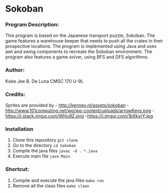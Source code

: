 # Sokoban

### Program Description:

This program is based on the Japanese transport puzzle, Sokoban. The game features a warehouse keeper that needs to push all the crates
in their prospective locations. The program is implemented using Java and uses awt and swing components to recreate the Sokoban
environment. The program also features a game solver, using BFS and DFS algorithms.

### Author:

Kobe Jee B. De Luna
CMSC 170 U-9L

### Credits:

Sprites are provided by - http://kenney.nl/assets/sokoban - http://www.101computing.net/wp/wp-content/uploads/arrowKeys.png - https://i.stack.imgur.com/WHu9Z.png -https://i.imgur.com/1bXkyrY.jpg

### Installation

1. Clone this repository `git clone`
2. Go to the directory `cd Sokoban`
3. Compile the java files `javac -d . *.java`
4. Execute main file `java Main`

### Shortcut:

1. Compile and execute the java files `make run`
2. Remove all the class files `make clean`
